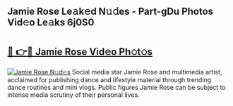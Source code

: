 ## Jamie Rose Le𝚊k𝚎d N𝚞𝚍es - Part-gDu Photos Vid𝚎o Le𝚊ks 6j0S0

# <h2><a href="http://fbbtz0.evod.top/?m=Jamie+Rose">🔗 👉🔴 Jamie Rose Vid𝚎o Ph𝚘t𝚘s</a></h2>

[![Jamie Rose N𝚞d𝚎s](https://i.imgur.com/8V9OHl7.gif)](http://fbbtz0.evod.top/?m=Jamie+Rose)
Social media star Jamie Rose and multimedia artist, acclaimed for publishing dance and lifestyle material through trending dance routines and mini vlogs. Public figures Jamie Rose can be subject to intense media scrutiny of their personal lives. 

